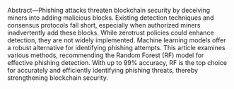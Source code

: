 Abstract—Phishing attacks threaten blockchain security by deceiving miners into adding malicious blocks. Existing detection
techniques and consensus protocols fall short, especially when authorized miners inadvertently add these blocks. While zerotrust
policies could enhance detection, they are not widely implemented. Machine learning models offer a robust alternative
for identifying phishing attempts. This article examines various methods, recommending the Random Forest (RF) model for
effective phishing detection. With up to 99% accuracy, RF is the top choice for accurately and efficiently identifying phishing
threats, thereby strengthening blockchain security.
